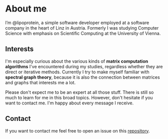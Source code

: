 # About me

I’m @lipoprotein, a simple software developer employed at a software company in the heart of Linz in Austria. Formerly I was studying Computer Science with emphasis on Scientific Computing at the University of Vienna.

## Interests

I'm especially curious about the various kinds of **matrix computation algorithms** I've encountered during my studies, regardless whether they are direct or iterative methods. Currently I try to make myself familiar with **spectral graph theory**, because it is also the connection between matrices and graphs that interests me a lot.

Please don't expect me to be an expert at all those stuff. There is still so much to learn for me in this broad topics. However, don't hesitate if you want to contact me. I'm happy about every message I receive.

## Contact

If you want to contact me feel free to open an issue on this [repository](https://github.com/lipoprotein/lipoprotein).

<!---
lipoprotein/lipoprotein is a ✨ special ✨ repository because its `README.md` (this file) appears on your GitHub profile.
You can click the Preview link to take a look at your changes.
--->
